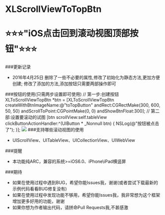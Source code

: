 XLScrollViewToTopBtn 
====================================
  ⭐️⭐️⭐"️iOS点击回到滚动视图顶部按钮"⭐️⭐️⭐
====================================

###更新记录
* 2016年4月25日 删除了一些不必要的属性,修改了初始化为静态方法,更加方便创建; 修改了添加的方法,添加按钮只需要两部操作即可

###按钮的使用(只需两步设置即可使用)
    // 第一步:创建按钮
    XLToScrollViewTopBtn *btn = [XLToScrollViewTopBtn createWithBtnImageName:@"toTopButton" andRect:CGRectMake(300, 600, 50, 50) andScrollToPoint:CGPointMake(0, 0) andShowBtnFloat:300];
    // 第二部:设置要滚动的试图
    [btn scrollView:self.tableView clickButtonActionHandler:^(UIButton * _Nonnull btn) {
        NSLog(@"按钮被点击了");
    }];
![](http://images.cnblogs.com/cnblogs_com/xuli-feiyu900201/821110/o_reproduction.gif)
###支持哪些滚动视图的使用
* UIScrollView、UITableView、UICollectionView、UIWebView

###提醒
* 本功能纯ARC，兼容的系统>=iOS6.0、iPhone\iPad横竖屏

###期待
 * 如果在使用过程中遇到BUG，希望你能Issues我，谢谢(或者尝试下载最新的示例代码看看BUG修复没有)
 * 如果在使用过程中发现功能不够用，希望你能Issues我，我非常想为这个框架增加更多好用的功能，谢谢
 * 如果你想为作者输出代码，请拼命Pull Requests我,不甚感激
 
